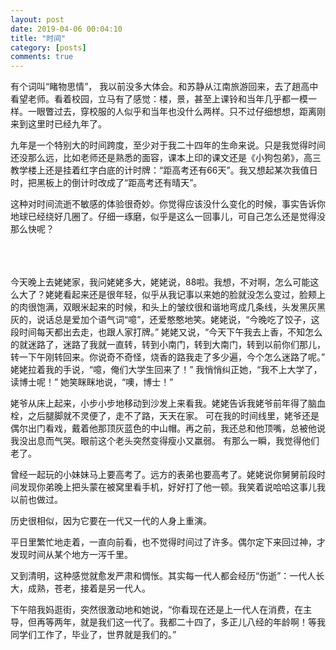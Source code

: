 ```yaml
---
layout: post
date: 2019-04-06 00:04:10 
title: "时间"
category: [posts]
comments: true
---
```

有个词叫“睹物思情”， 我以前没多大体会。和苏静从江南旅游回来，去了趟高中看望老师。看着校园，立马有了感觉：楼，景，甚至上课铃和当年几乎都一模一样。一眼瞥过去，穿校服的人似乎和当年也没什么两样。只不过仔细想想，距离刚来到这里时已经九年了。

九年是一个特别大的时间跨度，至少对于我二十四年的生命来说。只是我觉得时间还没那么远，比如老师还是熟悉的面容，课本上印的课文还是《小狗包弟》，高三教学楼上还是挂着红字白底的计时牌：“距高考还有66天”。我又想起某次我值日时，把黑板上的倒计时改成了“距高考还有晴天”。

这种对时间流逝不敏感的体验很奇妙。你觉得应该没什么变化的时候，事实告诉你地球已经绕好几圈了。仔细一琢磨，似乎是这么一回事儿，可自己怎么还是觉得没那么快呢？

<br><br><br>
今天晚上去姥姥家，我问姥姥多大，姥姥说，88啦。我想，不对啊，怎么可能这么大了？姥姥看起来还是很年轻，似乎从我记事以来她的脸就没怎么变过，脸颊上的肉很饱满，双眼米起来的时候，和头上的皱纹很和谐地弯成几条线，头发黑灰黑灰的，说话总是爱加个语气词“噫”，还爱憨憨地笑。姥姥说，“今晚吃了饺子，这段时间每天都出去走，也跟人家打牌。” 姥姥又说，“今天下午我去上香，不知怎么的就迷路了，迷路了我就一直转，转到小南门，转到大南门，转到以前你们那儿，转一下午刚转回来。你说奇不奇怪，烧香的路我走了多少遍，今个怎么迷路了呢。” 姥姥拉着我的手说，“噫，俺们大学生回来了！” 我悄悄纠正她，“我不上大学了，读博士呢！” 她笑眯眯地说，“噢，博士！”

姥爷从床上起来，小步小步地移动到沙发上来看我。姥姥告诉我姥爷前年得了脑血栓，之后腿脚就不灵便了，走不了路，天天在家。 可在我的时间线里，姥爷还是偶尔出门看戏，戴着他那顶灰蓝色的中山帽。再之前，我还总和他顶嘴，总被他说我没出息而气哭。眼前这个老头突然变得瘦小又羸弱。 有那么一瞬，我觉得他们老了。

曾经一起玩的小妹妹马上要高考了。远方的表弟也要高考了。姥姥说你舅舅前段时间发现你弟晚上把头蒙在被窝里看手机，好好打了他一顿。我笑着说哈哈这事儿我以前也做过。

历史很相似，因为它要在一代又一代的人身上重演。

平日里繁忙地走着，一直向前看，也不觉得时间过了许多。偶尔定下来回过神，才发现时间从某个地方一泻千里。

又到清明，这种感觉就愈发严肃和惆怅。其实每一代人都会经历“伤逝”：一代人长大，成熟，苍老，接着是另一代人。

下午陪我妈逛街，突然很激动地和她说，“你看现在还是上一代人在消费，在主导，但再等两年，就是我们这一代了。我都二十四了，多正儿八经的年龄啊！等我同学们工作了，毕业了，世界就是我们的。”

